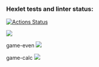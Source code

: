 
### Hexlet tests and linter status:
[![Actions Status](https://github.com/affonja/php-project-45/actions/workflows/hexlet-check.yml/badge.svg)](https://github.com/affonja/php-project-45/actions)

<a href="https://codeclimate.com/github/affonja/php-project-45/maintainability"><img src="https://api.codeclimate.com/v1/badges/1ed854fb6ef088edf01a/maintainability" /></a>

game-even
<a href="https://asciinema.org/a/0MukBawEguEcxU7kAgfDIe6tU" target="_blank"><img src="https://asciinema.org/a/0MukBawEguEcxU7kAgfDIe6tU.svg" /></a>

game-calc 
<a href="https://asciinema.org/a/H9gyW0hlXbuDICNZJbKs9SZ3V" target="_blank"><img src="https://asciinema.org/a/H9gyW0hlXbuDICNZJbKs9SZ3V.svg" /></a>

